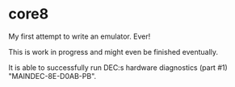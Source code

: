 # core8

My first attempt to write an emulator. Ever! 

This is work in progress and might even be finished eventually.

It is able to successfully run DEC:s hardware diagnostics (part #1) "MAINDEC-8E-D0AB-PB".
